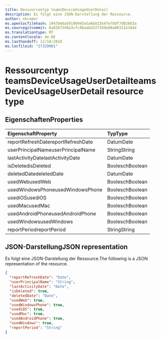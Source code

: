 ```yaml
---
title: Ressourcentyp teamsDeviceUsageUserDetail
description: Es folgt eine JSON-Darstellung der Ressource.
author: nkramer
ms.openlocfilehash: 1947b66a59190945e5a6b823b47ef8df7d02683a
ms.sourcegitcommit: 6a82bf240a3cfc0baabd227349e08a08311e3d44
ms.translationtype: MT
ms.contentlocale: de-DE
ms.lasthandoff: 12/18/2018
ms.locfileid: "27329001"
---
```

# <a name="teamsdeviceusageuserdetail-resource-type"></a><span data-ttu-id="58db5-103">Ressourcentyp teamsDeviceUsageUserDetail</span><span class="sxs-lookup"><span data-stu-id="58db5-103">teamsDeviceUsageUserDetail resource type</span></span>

## <a name="properties"></a><span data-ttu-id="58db5-104">Eigenschaften</span><span class="sxs-lookup"><span data-stu-id="58db5-104">Properties</span></span>

| <span data-ttu-id="58db5-105">Eigenschaft</span><span class="sxs-lookup"><span data-stu-id="58db5-105">Property</span></span>          | <span data-ttu-id="58db5-106">Typ</span><span class="sxs-lookup"><span data-stu-id="58db5-106">Type</span></span>    |
| :---------------- | :------ |
| <span data-ttu-id="58db5-107">reportRefreshDate</span><span class="sxs-lookup"><span data-stu-id="58db5-107">reportRefreshDate</span></span> | <span data-ttu-id="58db5-108">Datum</span><span class="sxs-lookup"><span data-stu-id="58db5-108">Date</span></span>    |
| <span data-ttu-id="58db5-109">userPrincipalName</span><span class="sxs-lookup"><span data-stu-id="58db5-109">userPrincipalName</span></span> | <span data-ttu-id="58db5-110">String</span><span class="sxs-lookup"><span data-stu-id="58db5-110">String</span></span>  |
| <span data-ttu-id="58db5-111">lastActivityDate</span><span class="sxs-lookup"><span data-stu-id="58db5-111">lastActivityDate</span></span>  | <span data-ttu-id="58db5-112">Datum</span><span class="sxs-lookup"><span data-stu-id="58db5-112">Date</span></span>    |
| <span data-ttu-id="58db5-113">isDeleted</span><span class="sxs-lookup"><span data-stu-id="58db5-113">isDeleted</span></span>         | <span data-ttu-id="58db5-114">Boolesch</span><span class="sxs-lookup"><span data-stu-id="58db5-114">Boolean</span></span> |
| <span data-ttu-id="58db5-115">deletedDate</span><span class="sxs-lookup"><span data-stu-id="58db5-115">deletedDate</span></span>       | <span data-ttu-id="58db5-116">Datum</span><span class="sxs-lookup"><span data-stu-id="58db5-116">Date</span></span>    |
| <span data-ttu-id="58db5-117">usedWeb</span><span class="sxs-lookup"><span data-stu-id="58db5-117">usedWeb</span></span>           | <span data-ttu-id="58db5-118">Boolesch</span><span class="sxs-lookup"><span data-stu-id="58db5-118">Boolean</span></span> |
| <span data-ttu-id="58db5-119">usedWindowsPhone</span><span class="sxs-lookup"><span data-stu-id="58db5-119">usedWindowsPhone</span></span>  | <span data-ttu-id="58db5-120">Boolesch</span><span class="sxs-lookup"><span data-stu-id="58db5-120">Boolean</span></span> |
| <span data-ttu-id="58db5-121">usediOS</span><span class="sxs-lookup"><span data-stu-id="58db5-121">usediOS</span></span>           | <span data-ttu-id="58db5-122">Boolesch</span><span class="sxs-lookup"><span data-stu-id="58db5-122">Boolean</span></span> |
| <span data-ttu-id="58db5-123">usedMac</span><span class="sxs-lookup"><span data-stu-id="58db5-123">usedMac</span></span>           | <span data-ttu-id="58db5-124">Boolesch</span><span class="sxs-lookup"><span data-stu-id="58db5-124">Boolean</span></span> |
| <span data-ttu-id="58db5-125">usedAndroidPhone</span><span class="sxs-lookup"><span data-stu-id="58db5-125">usedAndroidPhone</span></span>  | <span data-ttu-id="58db5-126">Boolesch</span><span class="sxs-lookup"><span data-stu-id="58db5-126">Boolean</span></span> |
| <span data-ttu-id="58db5-127">usedWindows</span><span class="sxs-lookup"><span data-stu-id="58db5-127">usedWindows</span></span>       | <span data-ttu-id="58db5-128">Boolesch</span><span class="sxs-lookup"><span data-stu-id="58db5-128">Boolean</span></span> |
| <span data-ttu-id="58db5-129">reportPeriod</span><span class="sxs-lookup"><span data-stu-id="58db5-129">reportPeriod</span></span>      | <span data-ttu-id="58db5-130">String</span><span class="sxs-lookup"><span data-stu-id="58db5-130">String</span></span>  |

## <a name="json-representation"></a><span data-ttu-id="58db5-131">JSON-Darstellung</span><span class="sxs-lookup"><span data-stu-id="58db5-131">JSON representation</span></span>

<span data-ttu-id="58db5-132">Es folgt eine JSON-Darstellung der Ressource.</span><span class="sxs-lookup"><span data-stu-id="58db5-132">The following is a JSON representation of the resource.</span></span>

<!-- {
  "blockType": "resource",
  "@odata.type": "microsoft.graph.teamsDeviceUsageUserDetail"
} -->

```json
{
  "reportRefreshDate": "Date", 
  "userPrincipalName": "String", 
  "lastActivityDate": "Date", 
  "isDeleted": true, 
  "deletedDate": "Date", 
  "usedWeb": true, 
  "usedWindowsPhone": true, 
  "usediOS": true, 
  "usedMac": true, 
  "usedAndroidPhone": true, 
  "usedWindows": true, 
  "reportPeriod": "String"
}
```
